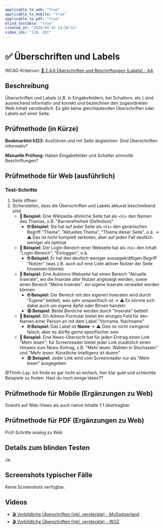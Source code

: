 ```yaml
---
applicable_to_web: "true"
applicable_to_mobile: "true"
applicable_to_pdf: "true"
blind_testable: "true"
created_at: "2024-03-15 13:58:51"
video_ids: "[28, 29]"
---
```


# ✅ Überschriften und Labels

WCAG-Kriterium: [📜 2.4.6 Überschriften und Beschriftungen (Labels) - AA](..)

## Beschreibung

Überschriften und Labels (z.B. in Eingabefeldern, bei Schaltern, etc.) sind ausreichend informativ und korrekt und bezeichnen den zugeordneten Web-Inhalt verständlich. Es gibt keine gleichlautenden Überschriften oder Labels auf einer Seite.

## Prüfmethode (in Kürze)

**Bookmarklet h123:** Ausführen und mit Seite abgleichen: Sind Überschriften informativ?

**Manuelle Prüfung:** Haben Eingabefelder und Schalter sinnvolle Beschriftungen?

## Prüfmethode für Web (ausführlich)

### Test-Schritte

1. Seite öffnen
1. Sicherstellen, dass die Überschriften und Labels akkurat beschreibend sind
    - **🙂 Beispiel:** Eine Wikipedia-ähnliche Seite hat als `<h1>` den Namen des Themas, z.B. "Barrierefreiheit (Definition)"
        - **🙄 Beispiel:** Sie hat auf jeder Seite als `<h1>` den generischen Begriff "Thema", "Aktuelles Thema", "Thema dieser Seite", o.ä. → ⚠️ Das ist nicht komplett verboten, aber auf jeden Fall deutlich weniger als optimal
    - **🙂 Beispiel:** Der Login-Bereich einer Webseite hat als `<h2>` den Inhalt "Login-Bereich", "Einloggen", o.ä.
        - **🙄 Beispiel:** Er hat den deutlich weniger aussagekräftigen Begriff "Nutzer" (was z.B. auch auf eine Liste aktiver Nutzer der Seite hinweisen könnte)
    - **🙂 Beispiel:** Eine Auktions-Webseite hat einen Bereich "Aktuelle Inserate", wo die Inserate aller Nutzer angezeigt werden, sowie einen Bereich "Meine Inserate", wo eigene Inserate verwaltet werden können.
        - **🙄 Beispiel:** Der Bereich mit den eigenen Inseraten wird durch "Eigene" betitelt, was sehr unspezifisch ist → ⚠️ Es könnte sich dabei auch um eigene Äpfel oder Birnen handeln
        - **😡 Beispiel:** Beide Bereiche werden durch "Inserate" betitelt
    - **🙂 Beispiel:** Ein Adress-Formular bietet ein einziges Feld für den Namen einer Person an mit dem Label "Vorname, Nachname"
        - **🙄 Beispiel:** Das Label ist **Name** → ⚠️ Dies ist nicht zwingend falsch, aber es dürfte gerne spezifischer sein
    - **🙂 Beispiel:** Eine News-Übersicht hat für jeden Eintrag einen Link "Mehr lesen"; für Screenreader bietet jeder Link zusätzlich einen Hinweis zum News-Eintrag, z.B. "Mehr lesen: Wahlen in Stochasien" und "Mehr lesen: Künstliche Intelligenz ist dumm"
        - **😡 Beispiel:** Jeder Link wird vom Screenreader nur als "Mehr lesen" ausgegeben

@Thinh-Lay: Ich finde es gar nicht so einfach, hier klar gute und schlechte Beispiele zu finden. Hast du noch einige Ideen??

## Prüfmethode für Mobile (Ergänzungen zu Web)

Sowohl auf Web-Views als auch native Inhalte 1:1 übertragbar.

## Prüfmethode für PDF (Ergänzungen zu Web)

Prüf-Schritte analog zu Web

## Details zum blinden Testen

Ja.

## Screenshots typischer Fälle

Keine Screenshots verfügbar.

## Videos

- [🎬 Vorbildliche Überschriften (inkl. versteckte) - MySwitzerland](/de/videos/vorbildliche-ueberschriften-inkl-versteckte-myswitzerland)
- [🎬 Vorbildliche Überschriften (inkl. versteckte) - WOZ](/de/videos/vorbildliche-ueberschriften-inkl-versteckte-woz)
